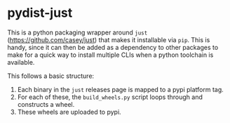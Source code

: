 # pydist-just

This is a python packaging wrapper around `just` (https://github.com/casey/just) that makes it installable via `pip`.  This is handy, since it can then be added as a dependency to other packages to make for a quick way to install multiple CLIs when a python toolchain is available.

This follows a basic structure:

1. Each binary in the `just` releases page is mapped to a pypi platform tag.
2. For each of these, the `build_wheels.py` script loops through and constructs a wheel.
3. These wheels are uploaded to pypi.
